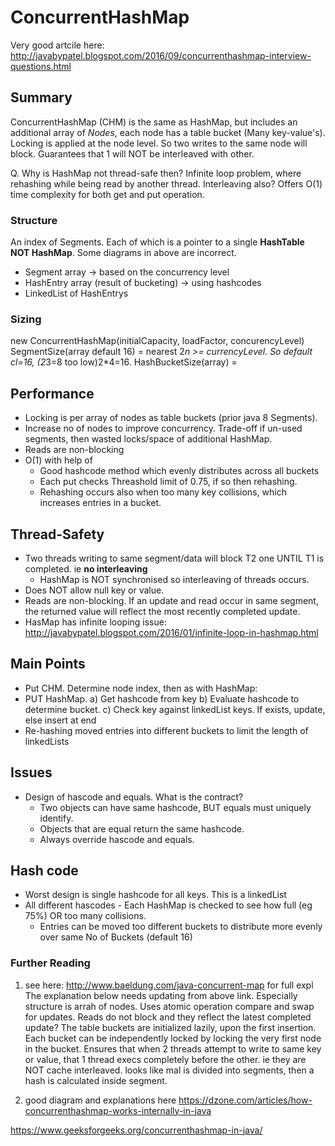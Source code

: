 # ConcurrentHashMap 
Very good artcile here: http://javabypatel.blogspot.com/2016/09/concurrenthashmap-interview-questions.html


## Summary
ConcurrentHashMap (CHM) is the same as HashMap, but includes an additional array of *Nodes*, each node has a table bucket (Many key-value's).
Locking is applied at the node level. So two writes to the same node will block. Guarantees that 1 will NOT be interleaved with other. 

Q. Why is HashMap not thread-safe then? Infinite loop problem, where rehashing while being read by another thread. Interleaving also?
Offers O(1) time complexity for both get and put operation.

### Structure
An index of Segments. Each of which is a pointer to a single **HashTable NOT HashMap**. Some diagrams in above are incorrect.
- Segment array -> based on the concurrency level
- HashEntry array (result of bucketing) -> using hashcodes
- LinkedList of HashEntrys

### Sizing
new ConcurrentHashMap(initialCapacity, loadFactor, concurencyLevel)
SegmentSize(array default 16) = nearest 2*n >= currencyLevel. So default cl=16, (2*3=8 too low)2*4=16.
HashBucketSize(array) = 

## Performance
- Locking is per array of nodes as table buckets (prior java 8 Segments).
- Increase no of nodes to improve concurrency. Trade-off if un-used segments, then wasted locks/space of additional HashMap.
- Reads are non-blocking
- O(1) with help of
  - Good hashcode method which evenly distributes across all buckets
  - Each put checks Threashold limit of 0.75, if so then rehashing.
  - Rehashing occurs also when too many key collisions, which increases entries in a bucket.

## Thread-Safety
- Two threads writing to same segment/data will block T2 one UNTIL T1 is completed. ie **no interleaving**
  - HashMap is NOT synchronised so interleaving of threads occurs.
- Does NOT allow null key or value.
- Reads are non-blocking. If an update and read occur in same segment, the returned value will reflect the most recently
completed update.
- HasMap has infinite looping issue: http://javabypatel.blogspot.com/2016/01/infinite-loop-in-hashmap.html

## Main Points
- Put CHM. Determine node index, then as with HashMap:
- PUT HashMap. 
  a) Get hashcode from key
  b) Evaluate hashcode to determine bucket.
  c) Check key against linkedList keys. If exists, update, else insert at end
- Re-hashing moved entries into different buckets to limit the length of linkedLists

## Issues
- Design of hascode and equals. What is the contract?
  - Two objects can have same hashcode, BUT equals must uniquely identify.
  - Objects that are equal return the same hashcode.
  - Always override hascode and equals. 

## Hash code
- Worst design is single hashcode for all keys. This is a linkedList
- All different hascodes - Each HashMap is checked to see how full (eg 75%) OR too many collisions.
  - Entries can be moved too different buckets to distribute more evenly over same No of Buckets (default 16)

### Further Reading
1) see here: http://www.baeldung.com/java-concurrent-map for full expl
The explanation below needs updating from above link.
Especially structure is arrah of nodes.
Uses atomic operation compare and swap for updates.
Reads do not block and they reflect the latest completed update?
The table buckets are initialized lazily, upon the first insertion. Each bucket can be independently locked by locking the very first node in the bucket.
Ensures that when 2 threads attempt to write to same key or value, that 1 thread execs completely before the other. ie they are NOT cache interleaved.
looks like mal is divided into segments, then a hash is calculated inside segment.

2) good diagram and explanations here
https://dzone.com/articles/how-concurrenthashmap-works-internally-in-java

https://www.geeksforgeeks.org/concurrenthashmap-in-java/

